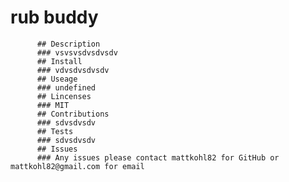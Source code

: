 # rub buddy
          ## Description
          ### vsvsvsdvsdvsdv
          ## Install
          ### vdvsdvsdvsdv
          ## Useage
          ### undefined
          ## Lincenses
          ### MIT
          ## Contributions
          ### sdvsdvsdv
          ## Tests
          ### sdvsdvsdv
          ## Issues
          ### Any issues please contact mattkohl82 for GitHub or mattkohl82@gmail.com for email
